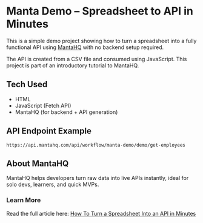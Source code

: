 # Manta Demo – Spreadsheet to API in Minutes

This is a simple demo project showing how to turn a spreadsheet into a fully functional API using [MantaHQ](https://mantahq.com) with no backend setup required.

The API is created from a CSV file and consumed using JavaScript. This project is part of an introductory tutorial to MantaHQ.

## Tech Used

- HTML
- JavaScript (Fetch API)
- MantaHQ (for backend + API generation)

## API Endpoint Example

```
https://api.mantahq.com/api/workflow/manta-demo/demo/get-employees
```

## About MantaHQ

MantaHQ helps developers turn raw data into live APIs instantly, ideal for solo devs, learners, and quick MVPs.

### Learn More

Read the full article here: [How To Turn a Spreadsheet Into an API in Minutes](Link)
